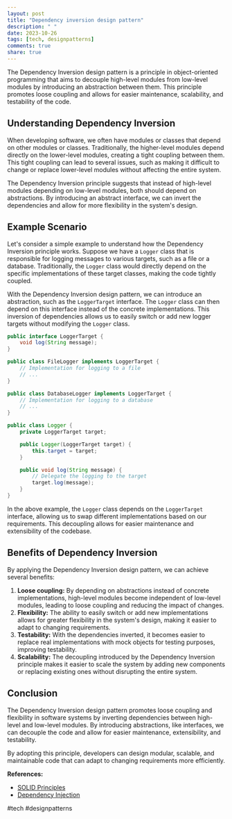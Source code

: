 ```yaml
---
layout: post
title: "Dependency inversion design pattern"
description: " "
date: 2023-10-26
tags: [tech, designpatterns]
comments: true
share: true
---
```


The Dependency Inversion design pattern is a principle in object-oriented programming that aims to decouple high-level modules from low-level modules by introducing an abstraction between them. This principle promotes loose coupling and allows for easier maintenance, scalability, and testability of the code.

## Understanding Dependency Inversion

When developing software, we often have modules or classes that depend on other modules or classes. Traditionally, the higher-level modules depend directly on the lower-level modules, creating a tight coupling between them. This tight coupling can lead to several issues, such as making it difficult to change or replace lower-level modules without affecting the entire system.

The Dependency Inversion principle suggests that instead of high-level modules depending on low-level modules, both should depend on abstractions. By introducing an abstract interface, we can invert the dependencies and allow for more flexibility in the system's design.

## Example Scenario

Let's consider a simple example to understand how the Dependency Inversion principle works. Suppose we have a `Logger` class that is responsible for logging messages to various targets, such as a file or a database. Traditionally, the `Logger` class would directly depend on the specific implementations of these target classes, making the code tightly coupled.

With the Dependency Inversion design pattern, we can introduce an abstraction, such as the `LoggerTarget` interface. The `Logger` class can then depend on this interface instead of the concrete implementations. This inversion of dependencies allows us to easily switch or add new logger targets without modifying the `Logger` class.

```java
public interface LoggerTarget {
    void log(String message);
}

public class FileLogger implements LoggerTarget {
    // Implementation for logging to a file
    // ...
}

public class DatabaseLogger implements LoggerTarget {
    // Implementation for logging to a database
    // ...
}

public class Logger {
    private LoggerTarget target;

    public Logger(LoggerTarget target) {
        this.target = target;
    }

    public void log(String message) {
        // Delegate the logging to the target
        target.log(message);
    }
}
```

In the above example, the `Logger` class depends on the `LoggerTarget` interface, allowing us to swap different implementations based on our requirements. This decoupling allows for easier maintenance and extensibility of the codebase.

## Benefits of Dependency Inversion

By applying the Dependency Inversion design pattern, we can achieve several benefits:

1. **Loose coupling:** By depending on abstractions instead of concrete implementations, high-level modules become independent of low-level modules, leading to loose coupling and reducing the impact of changes.
2. **Flexibility:** The ability to easily switch or add new implementations allows for greater flexibility in the system's design, making it easier to adapt to changing requirements.
3. **Testability:** With the dependencies inverted, it becomes easier to replace real implementations with mock objects for testing purposes, improving testability.
4. **Scalability:** The decoupling introduced by the Dependency Inversion principle makes it easier to scale the system by adding new components or replacing existing ones without disrupting the entire system.

## Conclusion

The Dependency Inversion design pattern promotes loose coupling and flexibility in software systems by inverting dependencies between high-level and low-level modules. By introducing abstractions, like interfaces, we can decouple the code and allow for easier maintenance, extensibility, and testability.

By adopting this principle, developers can design modular, scalable, and maintainable code that can adapt to changing requirements more efficiently.

**References:**
- [SOLID Principles](https://en.wikipedia.org/wiki/SOLID)
- [Dependency Injection](https://en.wikipedia.org/wiki/Dependency_injection)
  
#tech #designpatterns